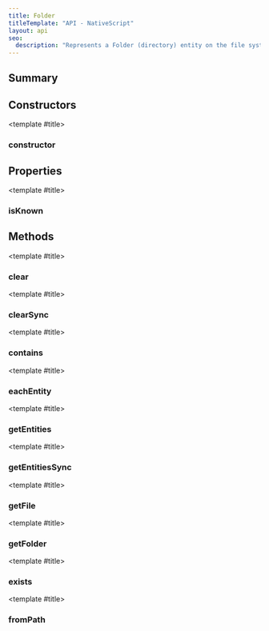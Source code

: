 ```yaml
---
title: Folder
titleTemplate: "API - NativeScript"
layout: api
seo:
  description: "Represents a Folder (directory) entity on the file system."
---
```


<!-- This page is auto generated, do not edit manually. -->
<!-- Run "yarn generate:api-docs" to regenerate -->

<script setup lang="ts">
  import { provide } from "vue";
  import API_DATA from "./Folder.data.json";
  
  provide('API_DATA', API_DATA);
</script>

<APIRefHierarchy v-once />

<APIRefComment commentBase64="eyJibG9ja1RhZ3MiOltdLCJtb2RpZmllclRhZ3MiOnt9LCJzdW1tYXJ5IjpbeyJraW5kIjoidGV4dCIsInRleHQiOiJSZXByZXNlbnRzIGEgRm9sZGVyIChkaXJlY3RvcnkpIGVudGl0eSBvbiB0aGUgZmlsZSBzeXN0ZW0uIn1dfQ==" v-once />

## <Heading ignore>Summary</Heading>

<APIRefSummary v-once />

## Constructors

<div class="">

<APIRef for="2033" v-once>

<template #title>

### constructor

</template>

</APIRef>

</div>

## Properties

<div class="">

<APIRef for="2035" v-once>

<template #title>

### isKnown

</template>

</APIRef>

</div>

## Methods

<div class="">

<APIRef for="2039" v-once>

<template #title>

### clear

</template>

</APIRef>

</div>

<div class="">

<APIRef for="2041" v-once>

<template #title>

### clearSync

</template>

</APIRef>

</div>

<div class="">

<APIRef for="2036" v-once>

<template #title>

### contains

</template>

</APIRef>

</div>

<div class="">

<APIRef for="2061" v-once>

<template #title>

### eachEntity

</template>

</APIRef>

</div>

<div class="">

<APIRef for="2053" v-once>

<template #title>

### getEntities

</template>

</APIRef>

</div>

<div class="">

<APIRef for="2055" v-once>

<template #title>

### getEntitiesSync

</template>

</APIRef>

</div>

<div class="">

<APIRef for="2047" v-once>

<template #title>

### getFile

</template>

</APIRef>

</div>

<div class="">

<APIRef for="2050" v-once>

<template #title>

### getFolder

</template>

</APIRef>

</div>

<div class="isStatic">

<APIRef for="2030" v-once>

<template #title>

### exists

</template>

</APIRef>

</div>

<div class="isStatic">

<APIRef for="2027" v-once>

<template #title>

### fromPath

</template>

</APIRef>

</div>
